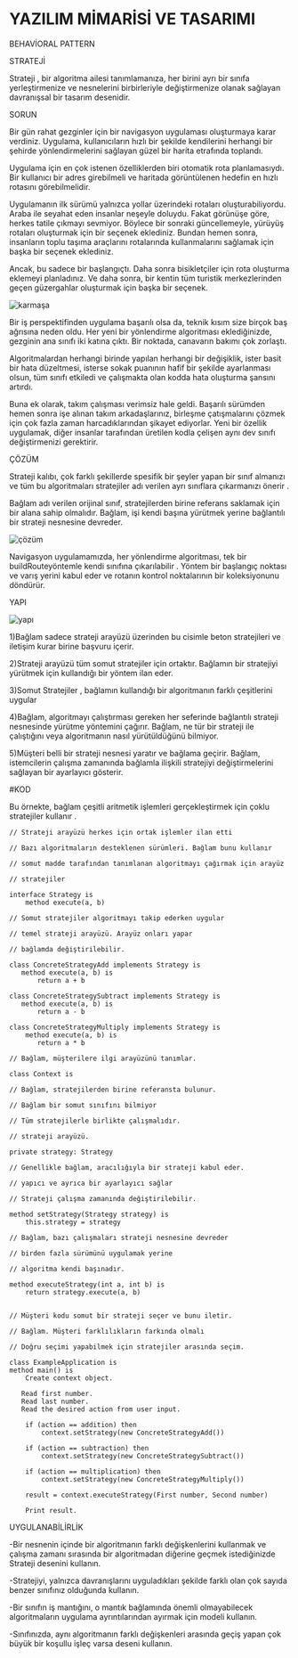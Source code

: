 # YAZILIM MİMARİSİ VE TASARIMI

BEHAVİORAL PATTERN

STRATEJİ

Strateji , bir algoritma ailesi tanımlamanıza, her birini ayrı bir sınıfa yerleştirmenize ve nesnelerini birbirleriyle değiştirmenize olanak sağlayan davranışsal bir tasarım desenidir.

SORUN

Bir gün rahat gezginler için bir navigasyon uygulaması oluşturmaya karar verdiniz. Uygulama, kullanıcıların hızlı bir şekilde kendilerini herhangi bir şehirde yönlendirmelerini sağlayan güzel bir harita etrafında toplandı.

Uygulama için en çok istenen özelliklerden biri otomatik rota planlamasıydı. Bir kullanıcı bir adres girebilmeli ve haritada görüntülenen hedefin en hızlı rotasını görebilmelidir.

Uygulamanın ilk sürümü yalnızca yollar üzerindeki rotaları oluşturabiliyordu. Araba ile seyahat eden insanlar neşeyle doluydu. Fakat görünüşe göre, herkes tatile çıkmayı sevmiyor. Böylece bir sonraki güncellemeyle, yürüyüş rotaları oluşturmak için bir seçenek eklediniz. Bundan hemen sonra, insanların toplu taşıma araçlarını rotalarında kullanmalarını sağlamak için başka bir seçenek eklediniz.

Ancak, bu sadece bir başlangıçtı. Daha sonra bisikletçiler için rota oluşturma eklemeyi planladınız. Ve daha sonra, bir kentin tüm turistik merkezlerinden geçen güzergahlar oluşturmak için başka bir seçenek.

![karmaşa](https://refactoring.guru/images/patterns/diagrams/strategy/problem.png)

Bir iş perspektifinden uygulama başarılı olsa da, teknik kısım size birçok baş ağrısına neden oldu. Her yeni bir yönlendirme algoritması eklediğinizde, gezginin ana sınıfı iki katına çıktı. Bir noktada, canavarın bakımı çok zorlaştı.

Algoritmalardan herhangi birinde yapılan herhangi bir değişiklik, ister basit bir hata düzeltmesi, isterse sokak puanının hafif bir şekilde ayarlanması olsun, tüm sınıfı etkiledi ve çalışmakta olan kodda hata oluşturma şansını artırdı.

Buna ek olarak, takım çalışması verimsiz hale geldi. Başarılı sürümden hemen sonra işe alınan takım arkadaşlarınız, birleşme çatışmalarını çözmek için çok fazla zaman harcadıklarından şikayet ediyorlar. Yeni bir özellik uygulamak, diğer insanlar tarafından üretilen kodla çelişen aynı dev sınıfı değiştirmenizi gerektirir.

ÇÖZÜM

Strateji kalıbı, çok farklı şekillerde spesifik bir şeyler yapan bir sınıf almanızı ve tüm bu algoritmaları stratejiler adı verilen ayrı sınıflara çıkarmanızı önerir .

Bağlam adı verilen orijinal sınıf, stratejilerden birine referans saklamak için bir alana sahip olmalıdır. Bağlam, işi kendi başına yürütmek yerine bağlantılı bir strateji nesnesine devreder.

![çözüm](https://refactoring.guru/images/patterns/diagrams/strategy/solution.png)

Navigasyon uygulamamızda, her yönlendirme algoritması, tek bir buildRouteyöntemle kendi sınıfına çıkarılabilir . Yöntem bir başlangıç noktası ve varış yerini kabul eder ve rotanın kontrol noktalarının bir koleksiyonunu döndürür.

YAPI

![yapı](https://refactoring.guru/images/patterns/diagrams/strategy/structure.png)

1)Bağlam sadece strateji arayüzü üzerinden bu cisimle beton stratejileri ve iletişim kurar birine başvuru içerir.

2)Strateji arayüzü tüm somut stratejiler için ortaktır. Bağlamın bir stratejiyi yürütmek için kullandığı bir yöntem ilan eder.

3)Somut Stratejiler , bağlamın kullandığı bir algoritmanın farklı çeşitlerini uygular

4)Bağlam, algoritmayı çalıştırması gereken her seferinde bağlantılı strateji nesnesinde yürütme yöntemini çağırır. Bağlam, ne tür bir strateji ile çalıştığını veya algoritmanın nasıl yürütüldüğünü bilmiyor.

5)Müşteri belli bir strateji nesnesi yaratır ve bağlama geçirir. Bağlam, istemcilerin çalışma zamanında bağlamla ilişkili stratejiyi değiştirmelerini sağlayan bir ayarlayıcı gösterir.


#KOD

Bu örnekte, bağlam çeşitli aritmetik işlemleri gerçekleştirmek için çoklu stratejiler kullanır .

    // Strateji arayüzü herkes için ortak işlemler ilan etti

    // Bazı algoritmaların desteklenen sürümleri. Bağlam bunu kullanır

    // somut madde tarafından tanımlanan algoritmayı çağırmak için arayüz

    // stratejiler

    interface Strategy is
        method execute(a, b)

    // Somut stratejiler algoritmayı takip ederken uygular

    // temel strateji arayüzü. Arayüz onları yapar

    // bağlamda değiştirilebilir.

    class ConcreteStrategyAdd implements Strategy is
       method execute(a, b) is
           return a + b

    class ConcreteStrategySubtract implements Strategy is
       method execute(a, b) is
           return a - b

    class ConcreteStrategyMultiply implements Strategy is
        method execute(a, b) is
           return a * b

    // Bağlam, müşterilere ilgi arayüzünü tanımlar.

    class Context is
    
    // Bağlam, stratejilerden birine referansta bulunur.
   
    // Bağlam bir somut sınıfını bilmiyor
   
    // Tüm stratejilerle birlikte çalışmalıdır.
   
    // strateji arayüzü.
   
    private strategy: Strategy

    // Genellikle bağlam, aracılığıyla bir strateji kabul eder.
   
    // yapıcı ve ayrıca bir ayarlayıcı sağlar
    
    // Strateji çalışma zamanında değiştirilebilir.
   
    method setStrategy(Strategy strategy) is
        this.strategy = strategy

    // Bağlam, bazı çalışmaları strateji nesnesine devreder
   
    // birden fazla sürümünü uygulamak yerine
   
    // algoritma kendi başınadır.
    
    method executeStrategy(int a, int b) is
        return strategy.execute(a, b)


    // Müşteri kodu somut bir strateji seçer ve bunu iletir.

    // Bağlam. Müşteri farklılıkların farkında olmalı

    // Doğru seçimi yapabilmek için stratejiler arasında seçim.

    class ExampleApplication is
    method main() is
        Create context object.

       Read first number.
       Read last number.
       Read the desired action from user input.

        if (action == addition) then
            context.setStrategy(new ConcreteStrategyAdd())

        if (action == subtraction) then
            context.setStrategy(new ConcreteStrategySubtract())

        if (action == multiplication) then
            context.setStrategy(new ConcreteStrategyMultiply())

        result = context.executeStrategy(First number, Second number)

        Print result.



UYGULANABİLİRLİK

-Bir nesnenin içinde bir algoritmanın farklı değişkenlerini kullanmak ve çalışma zamanı sırasında bir algoritmadan diğerine geçmek istediğinizde Strateji desenini kullanın.

-Stratejiyi, yalnızca davranışlarını uyguladıkları şekilde farklı olan çok sayıda benzer sınıfınız olduğunda kullanın.

-Bir sınıfın iş mantığını, o mantık bağlamında önemli olmayabilecek algoritmaların uygulama ayrıntılarından ayırmak için modeli kullanın.

-Sınıfınızda, aynı algoritmanın farklı değişkenleri arasında geçiş yapan çok büyük bir koşullu işleç varsa deseni kullanın.

